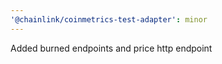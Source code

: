 ```yaml
---
'@chainlink/coinmetrics-test-adapter': minor
---
```


Added burned endpoints and price http endpoint

